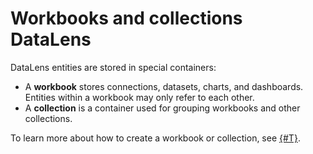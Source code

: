 # Workbooks and collections DataLens



DataLens entities are stored in special containers:
* A **workbook** stores connections, datasets, charts, and dashboards. Entities within a workbook may only refer to each other.
* A **collection** is a container used for grouping workbooks and other collections.

To learn more about how to create a workbook or collection, see [{#T}](./workbooks-collections-create.md).
